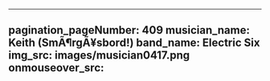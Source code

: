 ------
pagination_pageNumber: 409
musician_name: Keith (SmÃ¶rgÃ¥sbord!)
band_name: Electric Six
img_src: images/musician0417.png
onmouseover_src: 
------